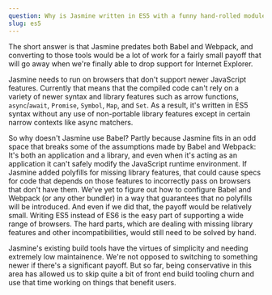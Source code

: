 ```yaml
---
question: Why is Jasmine written in ES5 with a funny hand-rolled module system? Why not use Babel and Webpack?
slug: es5
---
```


The short answer is that Jasmine predates both Babel and Webpack, and converting
to those tools would be a lot of work for a fairly small payoff that will go
away when we're finally able to drop support for Internet Explorer.

Jasmine needs to run on browsers that don't support newer JavaScript features.
Currently that means that the compiled code can't rely on a variety of newer
syntax and library features such as arrow functions, `async`/`await`, `Promise`,
`Symbol`, `Map`, and `Set`. As a result, it's written in ES5 syntax without any
use of non-portable library features except in certain narrow contexts like
async matchers.

So why doesn't Jasmine use Babel? Partly because Jasmine fits in an odd space
that breaks some of the assumptions made by Babel and Webpack: It's both an
application and a library, and even when it's acting as an application it
can't safely modify the JavaScript runtime environment. If Jasmine added
polyfills for missing library features, that could cause specs for code that
depends on those features to incorrectly pass on browsers that don't have them.
We've yet to figure out how to configure Babel and Webpack (or any other
bundler) in a way that guarantees that no polyfills will be introduced. And
even if we did that, the payoff would be relatively small. Writing ES5 instead
of ES6 is the easy part of supporting a wide range of browsers. The hard parts,
which are dealing with missing library features and other incompatibilities,
would still need to be solved by hand.

Jasmine's existing build tools have the virtues of simplicity and needing
extremely low maintainence. We're not opposed to switching to something newer
if there's a significant payoff. But so far, being conservative in this area
has allowed us to skip quite a bit of front end build tooling churn and use
that time working on things that benefit users.
